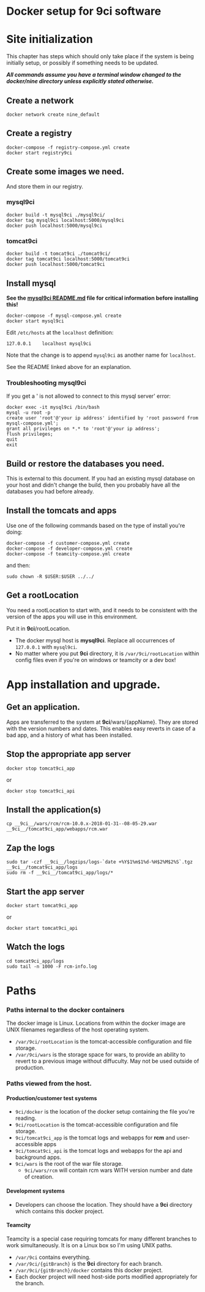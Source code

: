 # Docker setup for 9ci software

# Site initialization

This chapter has steps which should only take place if the system is being initially setup, or
possibly if something needs to be updated.

___All commands assume you have a terminal window changed to the docker/nine directory unless explicitly
stated otherwise.___

## Create a network

```
docker network create nine_default
```

## Create a registry

```
docker-compose -f registry-compose.yml create
docker start registry9ci
```

## Create some images we need.

And store them in our registry.

### mysql9ci

```
docker build -t mysql9ci ./mysql9ci/
docker tag mysql9ci localhost:5000/mysql9ci
docker push localhost:5000/mysql9ci
```

### tomcat9ci

```
docker build -t tomcat9ci ./tomcat9ci/
docker tag tomcat9ci localhost:5000/tomcat9ci
docker push localhost:5000/tomcat9ci
```


## Install mysql

__See the [mysql9ci README.md](mysql9ci/README.md) file for critical information before installing this!__


```
docker-compose -f mysql-compose.yml create
docker start mysql9ci
```

Edit `/etc/hosts` at the `localhost` definition:

```
127.0.0.1    localhost mysql9ci
```

Note that the change is to append `mysql9ci` as another name for `localhost`.

See the README linked above for an explanation.

### Troubleshooting mysql9ci

If you get a '<host> is not allowed to connect to this mysql server' error:

```
docker exec -it mysql9ci /bin/bash
mysql -u root -p
create user 'root'@'your ip address' identified by 'root password from mysql-compose.yml';
grant all privileges on *.* to 'root'@'your ip address';
flush privileges;
quit
exit
```

## Build or restore the databases you need.

This is external to this document. If you had an existing mysql database on your host and didn't change
the build, then you probably have all the databases you had before already.

## Install the tomcats and apps

Use one of the following commands based on the type of install you're doing:

```
docker-compose -f customer-compose.yml create
docker-compose -f developer-compose.yml create
docker-compose -f teamcity-compose.yml create
```

and then:

```
sudo chown -R $USER:$USER ../../
```

## Get a rootLocation

You need a rootLocation to start with, and it needs to be consistent with the version of the
apps you will use in this environment.

Put it in __9ci__/rootLocation.

* The docker mysql host is __mysql9ci__. Replace all occurrences of `127.0.0.1` with `mysql9ci`.
* No matter where you put __9ci__ directory, it is `/var/9ci/rootLocation` within config files even if
you're on windows or teamcity or a dev box!

# App installation and upgrade.

## Get an application.

Apps are transferred to the system at __9ci__/wars/{appName}. They are stored with the version
numbers and dates. This enables easy reverts in case of a bad app, and a history of what has
been installed.

## Stop the appropriate app server

```
docker stop tomcat9ci_app
```

or


```
docker stop tomcat9ci_api
```

## Install the application(s)

```
cp __9ci__/wars/rcm/rcm-10.0.x-2018-01-31--08-05-29.war __9ci__/tomcat9ci_app/webapps/rcm.war
```

## Zap the logs

```
sudo tar -czf __9ci__/logzips/logs-`date +%Y$1%m$1%d-%H$2%M$2%S`.tgz __9ci__/tomcat9ci_app/logs
sudo rm -f __9ci__/tomcat9ci_app/logs/*
```

## Start the app server

```
docker start tomcat9ci_app
```

or

```
docker start tomcat9ci_api
```

## Watch the logs

```
cd tomcat9ci_app/logs
sudo tail -n 1000 -F rcm-info.log
```

# Paths

### Paths internal to the docker containers

The docker image is Linux. Locations from within the docker image are UNIX filenames regardless
of the host operating system.

* `/var/9ci/rootLocation` is the tomcat-accessible configuration and file storage.
* `/var/9ci/wars` is the storage space for wars, to provide an ability to revert to a previous
  image without diffuculty. May not be used outside of production.

### Paths viewed from the host.

#### Production/customer test systems

* `9ci/docker` is the location of the docker setup containing the file you're reading.
* `9ci/rootLocation` is the tomcat-accessible configuration and file storage.
* `9ci/tomcat9ci_app` is the tomcat logs and webapps for __rcm__ and user-accessible apps
* `9ci/tomcat9ci_api` is the tomcat logs and webapps for the api and background apps.
* `9ci/wars` is the root of the war file storage.
	* `9ci/wars/rcm` will contain rcm wars WITH version number and date of creation.

#### Development systems

* Developers can choose the location. They should have a __9ci__ directory which contains this
  docker project.

#### Teamcity

Teamcity is a special case requiring tomcats for many different branches to work
simultaneously. It is on a Linux box so I'm using UNIX paths.

* `/var/9ci` contains everything.
* `/var/9ci/{gitBranch}` is the __9ci__ directory for each branch.
* `/var/9ci/{gitBranch}/docker` contains this docker project.
* Each docker project will need host-side ports modified appropriately for the branch.
